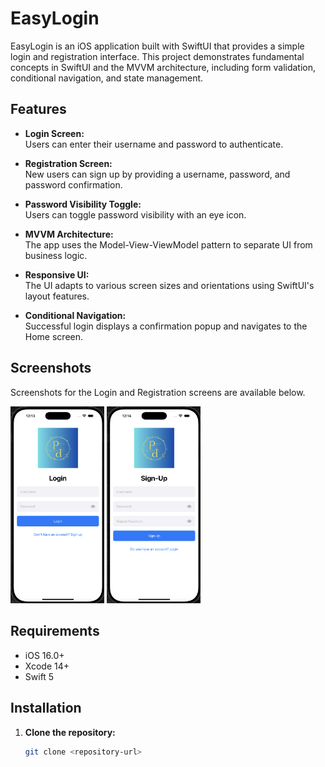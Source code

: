 
# EasyLogin

EasyLogin is an iOS application built with SwiftUI that provides a simple login and registration interface. This project demonstrates fundamental concepts in SwiftUI and the MVVM architecture, including form validation, conditional navigation, and state management.

## Features

- **Login Screen:**  
  Users can enter their username and password to authenticate.

- **Registration Screen:**  
  New users can sign up by providing a username, password, and password confirmation.

- **Password Visibility Toggle:**  
  Users can toggle password visibility with an eye icon.

- **MVVM Architecture:**  
  The app uses the Model-View-ViewModel pattern to separate UI from business logic.

- **Responsive UI:**  
  The UI adapts to various screen sizes and orientations using SwiftUI's layout features.

- **Conditional Navigation:**  
  Successful login displays a confirmation popup and navigates to the Home screen.

## Screenshots

Screenshots for the Login and Registration screens are available below.

<img src="images/login.png" alt="Login Screen" width="150" />
<img src="images/registration.png" alt="Registration Screen" width="150" />

## Requirements

- iOS 16.0+
- Xcode 14+
- Swift 5

## Installation

1. **Clone the repository:**

   ```bash
   git clone <repository-url>
